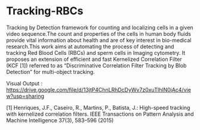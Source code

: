 # Tracking-RBCs

Tracking by Detection framework for counting and localizing cells in a given video sequence.The count and properties of the cells in human body fluids provide vital information about health and are of   key  interest  in bio-medical research.This work aims at automating the process of detecting and tracking Red Blood Cells (RBCs) and sperm cells in Imaging cytometry. It  proposes  an extension of efficient and fast Kernelized Correlation Filter (KCF [1]) referred to as “Discriminative Correlation Filter Tracking by Blob Detection” for multi-object tracking.

Visual Output :  https://drive.google.com/file/d/13jtP4ChnLRhDcDyWv7z0xuTIhlN0jAc4/view?usp=sharing

[1] Henriques, J.F., Caseiro, R., Martins, P., Batista, J.: High-speed tracking  with
      kernelized correlation filters. IEEE Transactions on Pattern Analysis and Machine
      Intelligence 37(3), 583–596 (2015)

